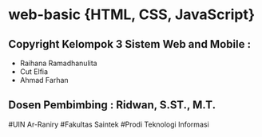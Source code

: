 # web-basic {HTML, CSS, JavaScript}

## Copyright Kelompok 3 Sistem Web and Mobile :
- Raihana Ramadhanulita
- Cut Elfia
- Ahmad Farhan

## Dosen Pembimbing : Ridwan, S.ST., M.T.

#UIN Ar-Raniry
#Fakultas Saintek 
#Prodi Teknologi Informasi
